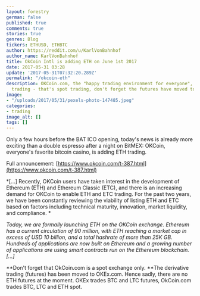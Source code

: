 ```yaml
---
layout: forestry
german: false
published: true
comments: true
stories: true
genres: Blog
tickers: ETHUSD, ETHBTC
author: https://reddit.com/u/KarlVonBahnhof
author_name: KarlVonBahnhof
title: OkCoin Intl is adding ETH on June 1st 2017
date: 2017-05-31 03:28
update: '2017-05-31T07:32:20.289Z'
permalink: "/okcoin-eth"
description: OKCoin.com, the "happy trading environment for everyone", is adding ETH
  trading - that's spot trading, don't forget the futures have moved to OKEx.com
image:
- "/uploads/2017/05/31/pexels-photo-147485.jpeg"
categories:
- trading
image_alt: []
tags: []
---
```



Only a few hours before the BAT ICO opening, today's news is already more exciting than a double espresso after a night on BitMEX: OKCoin, everyone's favorite bitcoin casino, is adding ETH trading.

Full announcement: [https://www.okcoin.com/t-387.html](https://www.okcoin.com/t-387.html)

*[...] Recently, OKCoin users have taken interest in the development of Ethereum (ETH) and Ethereum Classic (ETC), and there is an increasing demand for OKCoin to enable ETH and ETC trading. For the past two years, we have been constantly reviewing the viability of listing ETH and ETC based on factors including technical maturity, innovation, market liquidity, and compliance. *

*Today, we are formally launching ETH on the OKCoin exchange. Ethereum has a current circulation of 90 million, with ETH reaching a market cap in excess of USD 10 billion, and a total hashrate of more than 25K GB. Hundreds of applications are now built on Ethereum and a growing number of applications are using smart contracts run on the Ethereum blockchain. [...]*

**Don't forget that OkCoin.com is a spot exchange only. **The derivative trading (futures) has been moved to OKEx.com. Hence sadly, there are no ETH futures at the moment. OKEx trades BTC and LTC futures, OkCoin.com trades BTC, LTC and ETH spot.